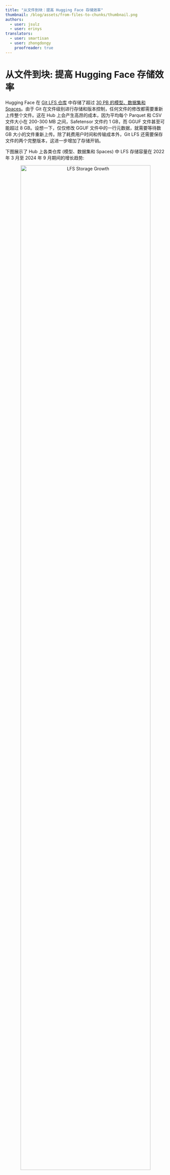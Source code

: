 ```yaml
---
title: "从文件到块：提高 Hugging Face 存储效率"
thumbnail: /blog/assets/from-files-to-chunks/thumbnail.png
authors:
  - user: jsulz
  - user: erinys
translators:
  - user: smartisan
  - user: zhongdongy
    proofreader: true
---
```


# 从文件到块: 提高 Hugging Face 存储效率

Hugging Face 在 [Git LFS 仓库](https://huggingface.co/docs/hub/en/repositories-getting-started#requirements) 中存储了超过 [30 PB 的模型、数据集和 Spaces](https://huggingface.co/spaces/xet-team/lfs-analysis)。由于 Git 在文件级别进行存储和版本控制，任何文件的修改都需要重新上传整个文件。这在 Hub 上会产生高昂的成本，因为平均每个 Parquet 和 CSV 文件大小在 200-300 MB 之间，Safetensor 文件约 1 GB，而 GGUF 文件甚至可能超过 8 GB。设想一下，仅仅修改 GGUF 文件中的一行元数据，就需要等待数 GB 大小的文件重新上传。除了耗费用户时间和传输成本外，Git LFS 还需要保存文件的两个完整版本，这进一步增加了存储开销。

下图展示了 Hub 上各类仓库 (模型、数据集和 Spaces) 中 LFS 存储容量在 2022 年 3 月至 2024 年 9 月期间的增长趋势:

<p align="center">
    <img src="https://huggingface.co/datasets/huggingface/documentation-images/resolve/main/blog/from-files-to-chunks/lfs-analysis-min.png" alt="LFS Storage Growth" width=90%>
</p>

Hugging Face 的 Xet 团队正在采用一种创新的存储方案: 将文件分块存储。通过只传输发生变化的数据块，我们可以显著提升存储效率和迭代速度，同时确保用户能可靠地访问不断演进的数据集和模型。下面让我们详细了解其工作原理。

## 基于内容的分块原理

我们采用的分块方法称为基于内容的分块 (Content-Defined Chunking，CDC)。与将文件视为不可分割的整体不同，CDC 根据文件内容本身来确定边界，将文件划分为大小可变的数据块。为了计算这些块的边界，我们使用 [滚动哈希算法](https://en.wikipedia.org/wiki/Rolling_hash) 来扫描文件的字节序列。

让我们通过一个简单的例子来说明:

```bash
transformerstransformerstransformers
```

这里我们用文本来演示，但实际上这个过程适用于任何字节序列。

滚动哈希算法通过在数据上滑动固定大小的窗口来计算哈希值。比如，当窗口长度为 4 时，算法会依次计算 `tran` 、 `rans` 、 `ansf` 等字符序列的哈希值，直到处理完整个文件。

当某个位置的哈希值满足预设条件时，就会在该处设置块的边界。例如，可以设置如下条件:

```python
hash(data) % 2^12 == 0
```

如果序列 `mers` 的哈希值满足这个条件，那么文件就会被分成三个块:

```bash
transformers | transformers | transformers
```

系统会计算这些块的哈希值，建立块哈希值到实际内容的映射，并最终将它们存储在基于内容寻址的存储系统 (Content-Addressed Storage，CAS) 中。由于这三个块完全相同，CAS 只需要存储一个块的实际内容，从而自动实现了数据去重。🪄

## 处理插入和删除操作

当文件内容发生变化时，CDC 的优势就体现出来了: 它能够精确定位变化的部分，高效处理插入和删除操作。让我们看一个具体示例，在原文件中插入 `super` 后:

```bash
transformerstransformerssupertransformers
```

使用相同的边界条件重新应用滚动哈希算法，新的分块结果如下:

```bash
transformers | transformers | supertransformers
```

前两个块的内容系统中已经存在，无需重新存储。只有 `supertransformers` 是新的数据块，因此保存这个更新版本只需要上传和存储这一个新块即可。

为了验证这种优化方案在实际应用中的效果，我们将 XetHub 上基于 CDC 的存储实现与 Git LFS 进行了对比测试。在三个迭代开发场景中，我们发现存储和传输性能始终提升了 50%。其中一个典型案例是 [CORD-19 数据集](https://ai2-semanticscholar-cord-19.s3-us-west-2.amazonaws.com/historical_releases.html)——这是一个在 2020 年至 2022 年间持续更新的 COVID-19 研究论文集合，共有 50 次增量更新。下表对比了两种存储方案的性能指标:

| 指标 | 基于 Git LFS 的仓库 | 基于 Xet 的仓库 |
| --------------------- | ------------------------- | --------------------- |
| 平均下载时间 | 51 分钟 | 19 分钟 |
| 平均上传时间 | 47 分钟 | 24 分钟 |
| 存储占用 | 8.9 GB | 3.52 GB |

通过只传输和保存变化的数据块，再结合改进的压缩算法和优化的网络请求，基于 Xet 的 CDC 方案显著缩短了上传和下载时间，同时大幅降低了存储多个版本所需的空间。想深入了解测试细节？请查看我们的 [完整基准测试报告](https://xethub.com/blog/benchmarking-the-modern-development-experience)。

## CDC 技术对 Hub 的影响

那么，CDC 如何应用于 Hugging Face Hub 上的各类文件呢？为了直观展示 CDC 在文件集合上的存储节省潜力，我们开发了一个简单的 [重复数据删除估算工具](https://github.com/huggingface/dedupe_estimator)。我们用这个工具分析了 [openai-community/gpt2](https://huggingface.co/openai-community/gpt2) 仓库中 `model.safetensors` 文件的两个版本，得到了以下结果:

<p align="center">
    <img src="https://huggingface.co/datasets/huggingface/documentation-images/resolve/main/blog/from-files-to-chunks/safetensors_dedupe_image.png" alt="Safetensors Deduplication" width=40%>
</p>

图中的绿色区域表示两个版本之间内容的重叠部分，这意味着我们可以在单个文件内部以及不同版本之间进行有效的数据去重。

|           | Git LFS 存储占用 | Xet 存储占用 |
| --------- | ------------------------ | --------------------------- |
| 版本 1 | 664 MB                   | 509 MB                      |
| 版本 2 | 548 MB                   | 136 MB                      |
| 总计     | 1.2 GB                   | 645 MB                      |

在这个案例中，采用基于 Xet 的存储方案不仅大大缩短了第二个版本的上传和下载时间，还将总存储空间减少了 53%。通过进一步的压缩优化，我们预计还能额外节省 10% 的空间。

我们对 Hub 上的仓库进行的初步研究显示，CDC 技术对某些类型的数据特别有效。例如，微调模型通常只修改部分参数，大部分模型权重在不同版本间保持不变，这使它们非常适合使用数据去重技术。同样，模型检查点文件也是理想的应用场景，因为相邻检查点之间的变化往往很小。这两类文件都展现出 30-85% 的去重比率。考虑到 PyTorch 模型检查点在 Hub 上占用了约 200 TB 的存储空间，如果能达到 50% 的去重率，我们可以立即节省 100 TB 的存储空间，并在未来每月减少 7-8 TB 的增长。

除了降低存储成本，块级数据去重还能显著提升数据传输效率，因为只需要传输实际发生变化的数据块。这对于需要频繁处理多个模型版本或数据集版本的团队来说尤其重要，可以大大减少等待时间，提高工作效率。

目前，我们团队正在开发 Hub 的基于 Xet 存储的概念验证系统，计划在 2025 年初推出首批基于 Xet 的仓库。欢迎 [关注我们的团队](https://huggingface.co/xet-team)，了解更多技术进展。我们将持续分享在全球分布式仓库扩展 CDC、优化网络性能、保护数据隐私以及并行化分块算法等方面的研究成果。